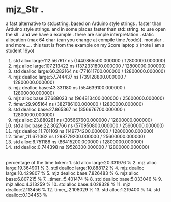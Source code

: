 # mjz_Str .
a fast alternative to std::string.
 based on Arduino style strings .
 faster than Arduino style strings. 
 and in some places faster than std::string.
 to use open the sll  .
 and we have a example .
 there are simple interpretation .
 static allocation (max 64 char (can you change at compile time /code)).
 modular .
 and more... .
 this test is from the example on my 2core laptop :(
 (note i am a student 16yo)
 1. std alloc large:112.567617 ns (1440865500.000000 / 12800000.000000)
2. mjz alloc large:107.213422 ns (1372331800.000000 / 12800000.000000)
3. std dealloc large:60.282164 ns (771611700.000000 / 12800000.000000)
4. mjz dealloc large:57.744437 ns (739128800.000000 / 12800000.000000)
5. mjz dealloc base:43.331180 ns (554639100.000000 / 12800000.000000)
6. mjz alloc base:37.688023 ns (964813400.000000 / 25600000.000000)
7. _timer_:29.905164 ns (382786100.000000 / 12800000.000000)
8. std dealloc base:27.865367 ns (356676700.000000 / 12800000.000000)
9. mjz alloc:23.880281 ns (305667600.000000 / 12800000.000000)
10. std alloc base:22.302766 ns (570950800.000000 / 25600000.000000)
11. mjz dealloc:11.701109 ns (149774200.000000 / 12800000.000000)
12. timer_:11.671062 ns (298779200.000000 / 25600000.000000)
13. std alloc:6.751188 ns (86415200.000000 / 12800000.000000)
14. std dealloc:0.744398 ns (9528300.000000 / 12800000.000000)
<br>
    percentage of the time token:
1. std alloc large:20.331976 %
2. mjz alloc large:19.364901 %
3. std dealloc large:10.888172 %
4. mjz dealloc large:10.429807 %
5. mjz dealloc base:7.826483 %
6. mjz alloc base:6.807215 %
7. _timer_:5.401474 %
8. std dealloc base:5.033046 %
9. mjz alloc:4.313259 %
10. std alloc base:4.028328 %
11. mjz dealloc:2.113456 %
12. timer_:2.108029 %
13. std alloc:1.219400 %
14. std dealloc:0.134453 %
 
 
